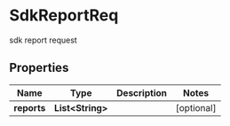 

# SdkReportReq

sdk report request
## Properties

Name | Type | Description | Notes
------------ | ------------- | ------------- | -------------
**reports** | **List&lt;String&gt;** |  |  [optional]



